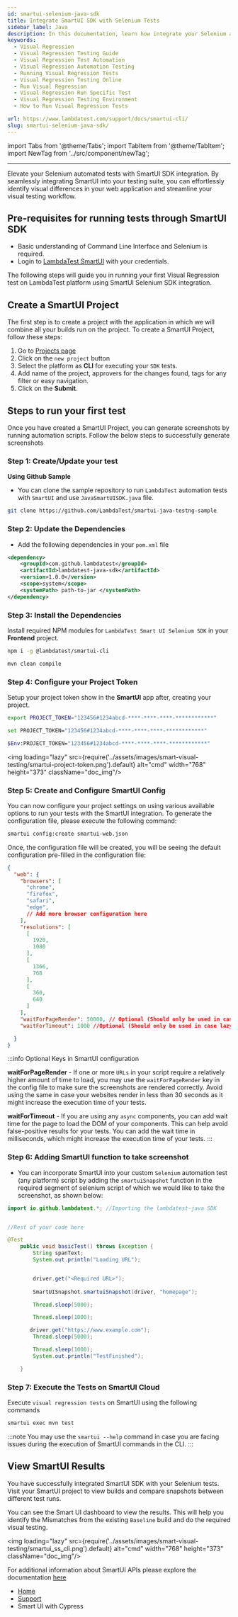 ```yaml
---
id: smartui-selenium-java-sdk
title: Integrate SmartUI SDK with Selenium Tests
sidebar_label: Java
description: In this documentation, learn how integrate your Selenium automated tests with LambdaTest's SmartUI.
keywords:
  - Visual Regression
  - Visual Regression Testing Guide
  - Visual Regression Test Automation
  - Visual Regression Automation Testing
  - Running Visual Regression Tests
  - Visual Regression Testing Online
  - Run Visual Regression
  - Visual Regression Run Specific Test
  - Visual Regression Testing Environment
  - How to Run Visual Regression Tests

url: https://www.lambdatest.com/support/docs/smartui-cli/
slug: smartui-selenium-java-sdk/
---
```


import Tabs from '@theme/Tabs';
import TabItem from '@theme/TabItem';
import NewTag from '../src/component/newTag';

---

<script type="application/ld+json"
      dangerouslySetInnerHTML={{ __html: JSON.stringify({
       "@context": "https://schema.org",
        "@type": "BreadcrumbList",
        "itemListElement": [{
          "@type": "ListItem",
          "position": 1,
          "name": "LambdaTest",
          "item": "https://www.lambdatest.com"
        },{
          "@type": "ListItem",
          "position": 2,
          "name": "Support",
          "item": "https://www.lambdatest.com/support/docs/"
        },{
          "@type": "ListItem",
          "position": 3,
          "name": "Smart Visual Testing",
          "item": "https://www.lambdatest.com/support/docs/smart-ui-cypress/"
        }]
      })
    }}
></script>

Elevate your Selenium automated tests with SmartUI SDK integration. By seamlessly integrating SmartUI into your testing suite, you can effortlessly identify visual differences in your web application and streamline your visual testing workflow.

## Pre-requisites for running tests through SmartUI SDK

- Basic understanding of Command Line Interface and Selenium is required.
- Login to [LambdaTest SmartUI](https://smartui.lambdatest.com/) with your credentials.

The following steps will guide you in running your first Visual Regression test on LambdaTest platform using SmartUI Selenium SDK integration.

## Create a SmartUI Project

The first step is to create a project with the application in which we will combine all your builds run on the project. To create a SmartUI Project, follow these steps:

1. Go to [Projects page](https://smartui.lambdatest.com/)
2. Click on the `new project` button
3. Select the platform as <b>CLI</b> for executing your `SDK` tests.
4. Add name of the project, approvers for the changes found, tags for any filter or easy navigation.
5. Click on the **Submit**.

## Steps to run your first test

Once you have created a SmartUI Project, you can generate screenshots by running automation scripts. Follow the below steps to successfully generate screenshots

### **Step 1:** Create/Update your test

**Using Github Sample**
- You can clone the sample repository to run `LambdaTest` automation tests with `SmartUI` and use `JavaSmartUISDK.java` file.
  
```bash
git clone https://github.com/LambdaTest/smartui-java-testng-sample
```

### **Step 2**: Update the Dependencies

- Add the following dependencies in your `pom.xml` file

```xml
<dependency>
	<groupId>com.github.lambdatest</groupId>
	<artifactId>lambdatest-java-sdk</artifactId>
	<version>1.0.0</version>
	<scope>system</scope>
	<systemPath> path-to-jar </systemPath>
</dependency>
```

### **Step 3**: Install the Dependencies

Install required NPM modules for `LambdaTest Smart UI Selenium SDK` in your **Frontend** project.

```bash
npm i -g @lambdatest/smartui-cli
```

```bash
mvn clean compile
```

### **Step 4:** Configure your Project Token

Setup your project token show in the **SmartUI** app after, creating your project.

<Tabs className="docs__val" groupId="language">
<TabItem value="MacOS/Linux" label="MacOS/Linux" default>

```bash
export PROJECT_TOKEN="123456#1234abcd-****-****-****-************"
```

</TabItem>
<TabItem value="Windows" label="Windows - CMD">

```bash
set PROJECT_TOKEN="123456#1234abcd-****-****-****-************"
```

</TabItem>
<TabItem value="Powershell" label="Windows-PS">

```bash
$Env:PROJECT_TOKEN="123456#1234abcd-****-****-****-************"
```
</TabItem>
</Tabs>

<img loading="lazy" src={require('../assets/images/smart-visual-testing/smartui-project-token.png').default} alt="cmd" width="768" height="373" className="doc_img"/>

### **Step 5:** Create and Configure SmartUI Config

You can now configure your project settings on using various available options to run your tests with the SmartUI integration. To generate the configuration file, please execute the following command:

```bash
smartui config:create smartui-web.json
```

Once, the configuration file will be created, you will be seeing the default configuration pre-filled in the configuration file:

```json title="/smartui-sdk-project/smartui-web.json"
{
  "web": {
    "browsers": [
      "chrome", 
      "firefox",
      "safari",
      "edge",
      // Add more browser configuration here
    ],
    "resolutions": [
      [
        1920,
        1080
      ],
      [
        1366,
        768
      ],
      [
        360,
        640
      ]
    ],
    "waitForPageRender": 50000, // Optional (Should only be used in case of websites which take more than 30s to load)
    "waitForTimeout": 1000 //Optional (Should only be used in case lazy-loading/async components are present )

  }
}
```

:::info Optional Keys in SmartUI configuration

**waitForPageRender** - If one or more `URLs` in your script require a relatively higher amount of time to load, you may use the `waitForPageRender` key in the config file to make sure the screenshots are rendered correctly. Avoid using the same in case your websites render in less than 30 seconds as it might increase the execution time of your tests.


**waitForTimeout** - If you are using any `async` components, you can add wait time for the page to load the DOM of your components. This can help avoid false-positive results for your tests. You can add the wait time in milliseconds, which might increase the execution time of your tests.
:::

### **Step 6:** Adding SmartUI function to take screenshot

- You can incorporate SmartUI into your custom `Selenium` automation test (any platform) script by adding the `smartuiSnapshot` function in the required segment of selenium script of which we would like to take the screenshot, as shown below: 
  

```java
import io.github.lambdatest.*; //Importing the lambdatest-java SDK


//Rest of your code here

@Test
    public void basicTest() throws Exception {
        String spanText;
        System.out.println("Loading URL");


        driver.get("<Required URL>");
    
        SmartUISnapshot.smartuiSnapshot(driver, "homepage");

        Thread.sleep(5000);

        Thread.sleep(1000);

       driver.get("https://www.example.com");
        Thread.sleep(5000);

        Thread.sleep(1000);
        System.out.println("TestFinished");

    }


```

### **Step 7:** Execute the Tests on SmartUI Cloud

Execute `visual regression tests` on SmartUI using the following commands

```bash
smartui exec mvn test
```
:::note 
You may use the `smartui --help` command in case you are facing issues during the execution of SmartUI commands in the CLI.
:::

##  View SmartUI Results

You have successfully integrated SmartUI SDK with your Selenium tests. Visit your SmartUI project to view builds and compare snapshots between different test runs.

You can see the Smart UI dashboard to view the results. This will help you identify the Mismatches from the existing `Baseline` build and do the required visual testing.


<img loading="lazy" src={require('../assets/images/smart-visual-testing/smartui_ss_cli.png').default} alt="cmd" width="768" height="373" className="doc_img"/>


For additional information about SmartUI APIs please explore the documentation [here](https://www.lambdatest.com/support/api-doc/)


<nav aria-label="breadcrumbs">
  <ul className="breadcrumbs">
    <li className="breadcrumbs__item">
      <a className="breadcrumbs__link" target="_self" href="https://www.lambdatest.com">
        Home
      </a>
    </li>
    <li className="breadcrumbs__item">
      <a className="breadcrumbs__link" target="_self" href="https://www.lambdatest.com/support/docs/">
        Support
      </a>
    </li>
    <li className="breadcrumbs__item breadcrumbs__item--active">
      <span className="breadcrumbs__link">
     Smart UI with Cypress  </span>
    </li>
  </ul>
</nav>
